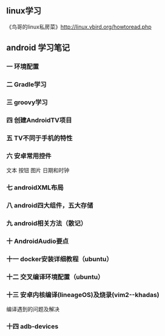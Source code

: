 ## linux学习
《鸟哥的linux私房菜》http://linux.vbird.org/howtoread.php
## android 学习笔记
### 一 环境配置
### 二 Gradle学习
### 三 groovy学习
### 四 创建AndroidTV项目
### 五 TV不同于手机的特性
### 六 安卓常用控件
文本 按钮 图片 日期和时钟
### 七 androidXML布局
### 八 android四大组件，五大存储
### 九 android相关方法（散记）
### 十 AndroidAudio要点
### 十一 docker安装详细教程（ubuntu）
### 十二 交叉编译环境配置（ubuntu）
### 十三 安卓内核编译(lineageOS)及烧录(vim2--khadas)
编译遇到的问题及解决
### 十四 adb-devices
